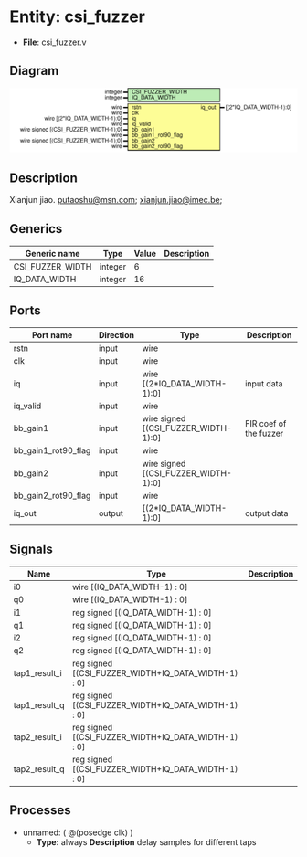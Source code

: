 # Entity: csi_fuzzer

- **File**: csi_fuzzer.v
## Diagram

![Diagram](csi_fuzzer.svg "Diagram")
## Description

 Xianjun jiao. putaoshu@msn.com; xianjun.jiao@imec.be;

## Generics

| Generic name     | Type    | Value | Description |
| ---------------- | ------- | ----- | ----------- |
| CSI_FUZZER_WIDTH | integer | 6     |             |
| IQ_DATA_WIDTH    | integer | 16    |             |
## Ports

| Port name           | Direction | Type                                 | Description             |
| ------------------- | --------- | ------------------------------------ | ----------------------- |
| rstn                | input     | wire                                 |                         |
| clk                 | input     | wire                                 |                         |
| iq                  | input     | wire [(2*IQ_DATA_WIDTH-1):0]         |  input data             |
| iq_valid            | input     | wire                                 |                         |
| bb_gain1            | input     | wire signed [(CSI_FUZZER_WIDTH-1):0] |  FIR coef of the fuzzer |
| bb_gain1_rot90_flag | input     | wire                                 |                         |
| bb_gain2            | input     | wire signed [(CSI_FUZZER_WIDTH-1):0] |                         |
| bb_gain2_rot90_flag | input     | wire                                 |                         |
| iq_out              | output    | [(2*IQ_DATA_WIDTH-1):0]              |  output data            |
## Signals

| Name          | Type                                                | Description |
| ------------- | --------------------------------------------------- | ----------- |
| i0            | wire [(IQ_DATA_WIDTH-1) : 0]                        |             |
| q0            | wire [(IQ_DATA_WIDTH-1) : 0]                        |             |
| i1            | reg  signed [(IQ_DATA_WIDTH-1) : 0]                 |             |
| q1            | reg  signed [(IQ_DATA_WIDTH-1) : 0]                 |             |
| i2            | reg  signed [(IQ_DATA_WIDTH-1) : 0]                 |             |
| q2            | reg  signed [(IQ_DATA_WIDTH-1) : 0]                 |             |
| tap1_result_i | reg signed [(CSI_FUZZER_WIDTH+IQ_DATA_WIDTH-1) : 0] |             |
| tap1_result_q | reg signed [(CSI_FUZZER_WIDTH+IQ_DATA_WIDTH-1) : 0] |             |
| tap2_result_i | reg signed [(CSI_FUZZER_WIDTH+IQ_DATA_WIDTH-1) : 0] |             |
| tap2_result_q | reg signed [(CSI_FUZZER_WIDTH+IQ_DATA_WIDTH-1) : 0] |             |
## Processes
- unnamed: ( @(posedge clk) )
  - **Type:** always
**Description**
 delay samples for different taps 
